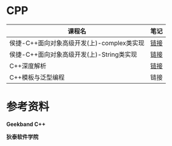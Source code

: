 # CPP

| 课程名                                     | 笔记                                                         |
| ------------------------------------------ | ------------------------------------------------------------ |
| 侯捷-C++面向对象高级开发(上)-complex类实现 | [链接](https://github.com/T1mzhou/CPP/blob/main/%E4%BE%AF%E6%8D%B7/complex%E7%B1%BB.md) |
| 侯捷-C++面向对象高级开发(上)-String类实现  | [链接](https://github.com/T1mzhou/CPP/blob/main/%E4%BE%AF%E6%8D%B7/String%E7%B1%BB.md) |
| C++深度解析                                | [链接](https://github.com/T1mzhou/CPP/tree/main/C%2B%2B%E6%B7%B1%E5%BA%A6%E8%A7%A3%E6%9E%90) |
| C++模板与泛型编程                          | 链接                                                         |

# 参考资料

**Geekband C++**

**狄泰软件学院**
